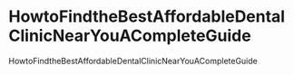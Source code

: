 # HowtoFindtheBestAffordableDentalClinicNearYouACompleteGuide
HowtoFindtheBestAffordableDentalClinicNearYouACompleteGuide
